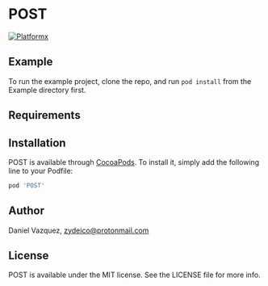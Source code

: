 # POST

[![Platform](https://img.shields.io/badge/Platforms-iOS%20%7C%20macOS%20%7C%20watchOS%20%7C%20tvOS-4E4E4E.svg?colorA=6495EDz)x](#installation)

## Example

To run the example project, clone the repo, and run `pod install` from the Example directory first.

## Requirements

## Installation

POST is available through [CocoaPods](https://cocoapods.org). To install
it, simply add the following line to your Podfile:

```ruby
pod 'POST'
```

## Author

Daniel Vazquez, zydeico@protonmail.com

## License

POST is available under the MIT license. See the LICENSE file for more info.
